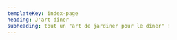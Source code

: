 ```yaml
---
templateKey: index-page
heading: J'art diner
subheading: tout un "art de jardiner pour le dîner" !
---
```

